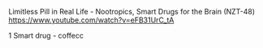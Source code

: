 
Limitless Pill in Real Life - Nootropics, Smart Drugs for the Brain (NZT-48)
https://www.youtube.com/watch?v=eFB31UrC_tA

1 Smart drug - coffecc 

